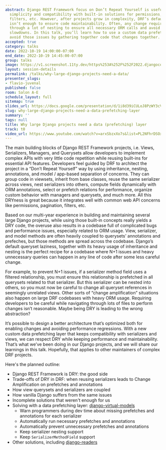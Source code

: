 ```yaml
---
abstract: Django REST Framework focus on Don’t Repeat Yourself is useful for code
  simplicity and compatibility with built-in solutions for permissions, pagination,
  filters, etc. However, after projects grow in complexity, DRF’s default architecture
  isn’t enough to ensure code maintainability. Often, any change requires navigating
  through a lot of nesting to ensure all necessary ORM calls and avoid serious performance
  slowdowns. In this talk, you’ll learn how to use a custom data prefetch layer to
  avoid those issues by gathering together code that changes together.
accepted: true
category: talks
date: 2022-10-19 14:00:00-07:00
end_date: 2022-10-19 14:45:00-07:00
group: talks
image: https://v1.screenshot.11ty.dev/https%253A%252F%252F2022.djangocon.us%252Fpresenters%252Fflavio-juvenal%252F/opengraph/
layout: session-details
permalink: /talks/why-large-django-projects-need-a-data/
presenter_slugs:
- flavio-juvenal
published: false
room: Salon A-E
schedule_layout: full
sitemap: true
slides_url: https://docs.google.com/presentation/d/1i8d39iCULoJ8PzWY3cVGw1iMRQXdIHzXFfoS9HVA0_g/edit?usp=drivesdk
slug: why-large-django-projects-need-a-data-prefetching-layer
summary: ''
tags: null
title: Why large Django projects need a data (prefetching) layer
track: t0
video_url: https://www.youtube.com/watch?v=arxSbzxXo7s&list=PL2NFhrDSOxgUoF-4F2MdAFvOK1wOrNdqB
---
```


The main building blocks of Django REST Framework projects, i.e. Views, Serializers, Managers, and Querysets allow developers to implement complex APIs with very little code repetition while reusing built-ins for essential API features. Developers feel guided by DRF to architect the project in a “Don’t Repeat Yourself” way by using inheritance, nesting, annotations, and model / app-based separation of concerns. They can group code in viewsets, inherit from base classes, reuse the same serializer across views, nest serializers into others, compute fields dynamically with ORM annotations, select or prefetch relations for performance, organize custom behavior with managers and querysets, and much more. All this DRYness is great because it integrates well with common web API concerns like permissions, pagination, filters, etc.

Based on our multi-year experience in building and maintaining several large Django projects, while using those built-in concepts really yields a DRY code, the overuse also results in a codebase full of complicated bugs and performance issues, especially related to ORM usage. View, serializer, and model methods are often heavily coupled to querysets’ annotations and prefeches, but those methods are spread across the codebase. Django’s default queryset laziness, together with its heavy usage of inheritance and nesting is the perfect recipe for a codebase where N+1 issues and heavy unnecessary queries can happen in any line of code after some less careful change.

For example, to prevent N+1 issues, if a serializer method field uses a filtered relationship, you must ensure this relationship is prefetched in all querysets related to that serializer. But this serializer can be nested into others, so you must now be careful to change all queryset references in seemingly unrelated views. Other sorts of “change amplification” situations also happen on large DRF codebases with heavy ORM usage. Requiring developers to be careful while navigating through lots of files to perform changes isn’t reasonable. Maybe being DRY is leading to the wrong abstraction?

It’s possible to design a better architecture that’s optimized both for enabling changes and avoiding performance regressions. With a new custom data prefetching layer that keeps compatibility with serializers and views, we can respect DRY while keeping performance and maintainability. That’s what we’ve been doing in our Django projects, and we will share our learnings in this talk. Hopefully, that applies to other maintainers of complex DRF projects.

Here's the planned outline:
- Django REST Framework is DRY: the good side
- Trade-offs of DRY in DRF: when reusing serializers leads to Change Amplification on prefetches and annotations
- How view querysets and serializers are coupled
- How vanilla Django suffers from the same issues
- Incomplete solutions that weren't enough for us
- Solving with a data prefetching layer: [django-virtual-models](https://github.com/vintasoftware/django-virtual-models/)
  - Warn programmers during dev time about missing prefetches and annotations for each serializer
  - Automatically run necessary prefetches and annotations
  - Automatically prevent unnecessary prefetches and annotations
  - Keep serializer nesting support
  - Keep `SerializerMethodField` support
- Other solutions, including [django-readers](https://github.com/dabapps/django-readers/)
